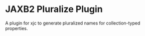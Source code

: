 # JAXB2 Pluralize Plugin

A plugin for xjc to generate pluralized names for collection-typed properties.
